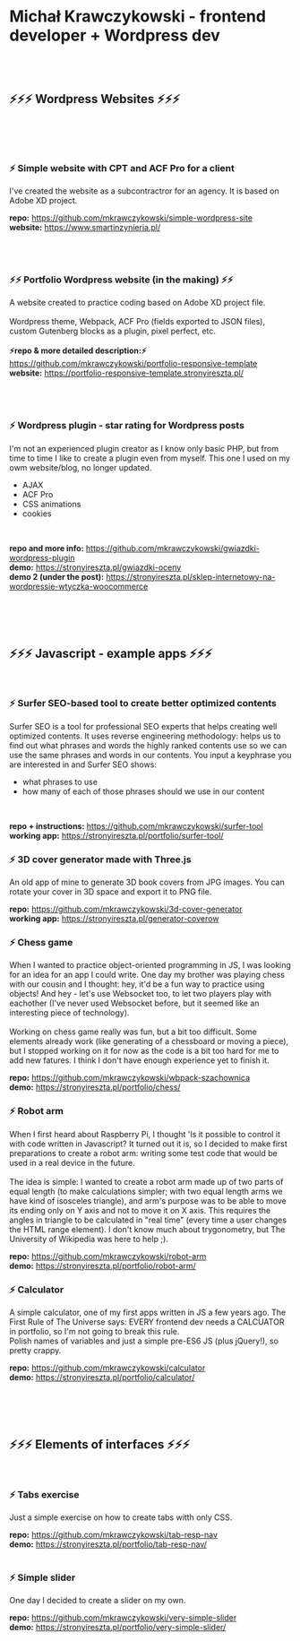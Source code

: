 # Michał Krawczykowski - frontend developer + Wordpress dev

<br><br>
## ⚡⚡⚡ Wordpress Websites ⚡⚡⚡
<br><br>
<br>
### ⚡ Simple website with CPT and ACF Pro for a client
I've created the website as a subcontractror for an agency. It is based on Adobe XD project.
<br>

<strong>repo:</strong> https://github.com/mkrawczykowski/simple-wordpress-site<br>
<strong>website:</strong> https://www.smartinzynieria.pl/
<br>
<br>
<br>
<br>


### ⚡⚡ Portfolio Wordpress website (in the making) ⚡⚡
A website created to practice coding based on Adobe XD project file.<br><br>
Wordpress theme, Webpack, ACF Pro (fields exported to JSON files), custom Gutenberg blocks as a plugin, pixel perfect, etc.<br><br>
<strong>⚡repo & more detailed description:⚡</strong> https://github.com/mkrawczykowski/portfolio-responsive-template<br>
<strong>website:</strong> https://portfolio-responsive-template.stronyireszta.pl/
<br>
<br>
<br>
<br>

### ⚡ Wordpress plugin - star rating for Wordpress posts
I'm not an experienced plugin creator as I know only basic PHP, but from time to time I like to create a plugin even from myself. This one I used on my owm website/blog, no longer updated.
- AJAX
- ACF Pro
- CSS animations
- cookies
<br>

<strong>repo and more info:</strong> https://github.com/mkrawczykowski/gwiazdki-wordpress-plugin<br>
<strong>demo:</strong> https://stronyireszta.pl/gwiazdki-oceny<br>
<strong>demo 2 (under the post):</strong> https://stronyireszta.pl/sklep-internetowy-na-wordpressie-wtyczka-woocommerce
<br>
<br>
<br>
<br><br>

## ⚡⚡⚡ Javascript - example apps ⚡⚡⚡
<br>

### ⚡ Surfer SEO-based tool to create better optimized contents
Surfer SEO is a tool for professional SEO experts that helps creating well optimized contents. It uses reverse engineering methodology: helps us to find out what phrases and words the highly ranked contents use so we can use the same phrases and words in our contents. You input a keyphrase you are interested in and Surfer SEO shows:
- what phrases to use
- how many of each of those phrases should we use in our content
<br>

**repo + instructions:** https://github.com/mkrawczykowski/surfer-tool<br>
**working app:** https://stronyireszta.pl/portfolio/surfer-tool/
<br>

### ⚡ 3D cover generator made with Three.js
An old app of mine to generate 3D book covers from JPG images. You can rotate your cover in 3D space and export it to PNG file.
<br>

**repo:** https://github.com/mkrawczykowski/3d-cover-generator<br>
**working app:** https://stronyireszta.pl/generator-coverow
<br>

### ⚡ Chess game
When I wanted to practice object-oriented programming in JS, I was looking for an idea for an app I could write. One day my brother was playing chess with our cousin and I thought: hey, it'd be a fun way to practice using objects! And hey - let's use Websocket too, to let two players play with eachother (I've never used Websocket before, but it seemed like an interesting piece of technology).<br><br>
Working on chess game really was fun, but a bit too difficult. Some elements already work (like generating of a chessboard or moving a piece), but I stopped working on it for now as the code is a bit too hard for me to add new fatures. I think I don't have enough experience yet to finish it.
<br>

<strong>repo:</strong> https://github.com/mkrawczykowski/wbpack-szachownica<br>
<strong>demo:</strong> https://stronyireszta.pl/portfolio/chess/
<br>

### ⚡ Robot arm
When I first heard about Raspberry Pi, I thought 'Is it possible to control it with code written in Javascript? It turned out it is, so I decided to make first preparations to create a robot arm: writing some test code that would be used in a real device in the future.<br><br>
The idea is simple: I wanted to create a robot arm made up of two parts of equal length (to make calculations simpler; with two equal length arms we have kind of isosceles triangle), and arm's purpose was to be able to move its ending only on Y axis and not to move it on X axis. This requires the angles in triangle to be calculated in "real time" (every time a user changes the HTML range element). I don't know much about trygonometry, but The University of Wikipedia was here to help ;).
<br>

<strong>repo:</strong> https://github.com/mkrawczykowski/robot-arm<br>
<strong>demo:</strong> https://stronyireszta.pl/portfolio/robot-arm/
<br>

### ⚡ Calculator
A simple calculator, one of my first apps written in JS a few years ago. The First Rule of The Universe says: EVERY frontend dev needs a CALCUATOR in portfolio, so I'm not going to break this rule.<br>
Polish names of variables and just a simple pre-ES6 JS (plus jQuery!), so pretty crappy.
<br>

<strong>repo:</strong> https://github.com/mkrawczykowski/calculator<br>
<strong>demo:</strong> https://stronyireszta.pl/portfolio/calculator/
<br>
<br>
<br>
<br><br>
## ⚡⚡⚡ Elements of interfaces ⚡⚡⚡
<br>

### ⚡ Tabs exercise
Just a simple exercise on how to create tabs witth only CSS.
<br>

**repo:** https://github.com/mkrawczykowski/tab-resp-nav<br>
**demo:** https://stronyireszta.pl/portfolio/tab-resp-nav/
<br><br>
### ⚡ Simple slider
One day I decided to create a slider on my own.
<br>

**repo:** https://github.com/mkrawczykowski/very-simple-slider<br>
**demo:** https://stronyireszta.pl/portfolio/very-simple-slider/
<br>
<br>
